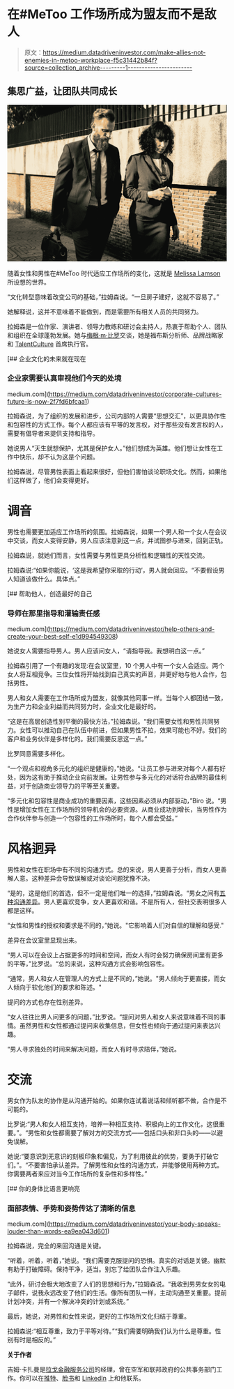 # 在#MeToo 工作场所成为盟友而不是敌人

> 原文：<https://medium.datadriveninvestor.com/make-allies-not-enemies-in-metoo-workplace-f5c31442b84f?source=collection_archive---------1----------------------->

## 集思广益，让团队共同成长

![](img/cafb9ec428eb419226686a4bd6c56c5b.png)

随着女性和男性在#MeToo 时代适应工作场所的变化，这就是 [Melissa Lamson](https://twitter.com/melissa_lamson1) 所设想的世界。

“文化转型意味着改变公司的基础，”拉姆森说。“一旦房子建好，这就不容易了。”

她解释说，这并不意味着不能做到，而是需要所有相关人员的共同努力。

拉姆森是一位作家、演讲者、领导力教练和研讨会主持人，热衷于帮助个人、团队和组织在全球蓬勃发展。她与[梅根·m·比罗](https://talentculture.com/meet-meghan/)交谈，她是福布斯分析师、品牌战略家和 [TalentCulture](https://talentculture.com/) 首席执行官。

[](https://medium.com/datadriveninvestor/corporate-cultures-future-is-now-2f7fd6bfcaa1) [## 企业文化的未来就在现在

### 企业家需要认真审视他们今天的处境

medium.com](https://medium.com/datadriveninvestor/corporate-cultures-future-is-now-2f7fd6bfcaa1) 

拉姆森说，为了组织的发展和进步，公司内部的人需要“思想交汇”，以更具协作性和包容性的方式工作。每个人都应该有平等的发言权，对于那些没有发言权的人，需要有倡导者来提供支持和指导。

她说男人“天生就想保护，尤其是保护女人。”他们想成为英雄。他们想让女性在工作中快乐，却不认为这是个问题。

拉姆森说，尽管男性表面上看起来很好，但他们害怕谈论职场文化。然而，如果他们这样做了，他们会变得更好。

# **调音**

男性也需要更加适应工作场所的氛围。拉姆森说，如果一个男人和一个女人在会议中交谈，而女人变得安静，男人应该注意到这一点，并试图参与进来，回到正轨。

拉姆森说，就她们而言，女性需要与男性更具分析性和逻辑性的天性交流。

拉姆森说:“如果你能说，‘这是我希望你采取的行动’，男人就会回应。“不要假设男人知道该做什么。具体点。”

[](https://medium.com/datadriveninvestor/help-others-and-create-your-best-self-e1d994549308) [## 帮助他人，创造最好的自己

### 导师在那里指导和灌输责任感

medium.com](https://medium.com/datadriveninvestor/help-others-and-create-your-best-self-e1d994549308) 

她说女人需要指导男人。男人应该问女人，“请指导我。我想明白这一点。”

拉姆森引用了一个有趣的发现:在会议室里，10 个男人中有一个女人会适应。两个女人将互相竞争。三位女性将开始找到自己真实的声音，并更好地与他人合作，包括男性。

男人和女人需要在工作场所成为盟友，就像其他同事一样。当每个人都团结一致，为生产力和企业利益而共同努力时，企业文化是最好的。

“这是在高层创造性别平衡的最快方法，”拉姆森说。“我们需要女性和男性共同努力。女性可以推动自己在队伍中前进，但如果男性不拉，效果可能也不好。我们的客户和业务伙伴是多样化的。我们需要反思这一点。”

比罗同意需要多样化。

“一个观点和视角多元化的组织是健康的，”她说。“让员工参与进来对每个人都有好处，因为这有助于推动企业向前发展。让男性参与多元化的对话符合品牌的最佳利益，对于创造商业领导力的平等至关重要。

“多元化和包容性是商业成功的重要因素，这些因素必须从内部驱动，”Biro 说。“男性是增加女性在工作场所的领导机会的必要资源。从商业成功到增长，当男性作为合作伙伴参与创造一个包容性的工作场所时，每个人都会受益。”

# **风格迥异**

男性和女性在职场中有不同的沟通方式。总的来说，男人更善于分析，而女人更善解人意。这种差异会导致误解或对谈论问题犹豫不决。

“是的，这是他们的首选，但不一定是他们唯一的选择，”拉姆森说。“男女之间有[五种沟通差异](https://lamsonconsulting.com/wp-content/thesis/skins/search-leader/resources/gender-communication-differences.pdf)。男人更喜欢竞争，女人更喜欢和谐。不是所有人，但社交表明很多人都是这样。

“女性和男性的授权和要求是不同的，”她说。"它影响着人们对自信的理解和感受."

差异在会议室里显现出来。

“男人可以在会议上占据更多的时间和空间，而女人有时会努力确保房间里有更多的平等，”比罗说。“总的来说，这种沟通方式会影响包容性。

“通常，男人和女人在管理人的方式上是不同的，”她说。"男人倾向于更直接，而女人倾向于软化他们的要求和陈述。"

提问的方式也存在性别差异。

“女人往往比男人问更多的问题，”比罗说。“提问对男人和女人来说意味着不同的事情。虽然男性和女性都通过提问来收集信息，但女性也倾向于通过提问来表达兴趣。

“男人寻求独处的时间来解决问题，而女人有时寻求陪伴，”她说。

# **交流**

男女作为队友的协作是从沟通开始的。如果你连试着说话和倾听都不做，合作是不可能的。

比罗说:“男人和女人相互支持，培养一种相互支持、积极向上的工作文化，这很重要。”。“男性和女性都需要了解对方的交流方式——包括口头和非口头的——以避免误解。

她说:“要意识到无意识的刻板印象和偏见，为了利用彼此的优势，要勇于打破它们。”。“不要害怕承认差异。了解男性和女性的沟通方式，并能够使用两种方式。你需要两者来应对当今工作场所的复杂性和多样性。”

[](https://medium.com/datadriveninvestor/your-body-speaks-louder-than-words-ea9ea043d601) [## 你的身体比语言更响亮

### 面部表情、手势和姿势传达了清晰的信息

medium.com](https://medium.com/datadriveninvestor/your-body-speaks-louder-than-words-ea9ea043d601) 

拉姆森说，完全的来回沟通是关键。

“听着，听着，听着，”她说。“我们需要克服提问的恐惧。真实的对话是关键。幽默有助于打破障碍。保持干净，适当。别忘了给团队合作注入乐趣。

“此外，研讨会极大地改变了人们的思想和行为，”拉姆森说。“我收到男男女女的电子邮件，说我永远改变了他们的生活。像所有团队一样，主动沟通至关重要。提前计划冲突，并有一个解决冲突的计划或系统。”

最后，她说，对男性和女性来说，更好的工作场所文化归结于尊重。

拉姆森说:“相互尊重，致力于平等对待。”“我们需要明确我们认为什么是尊重。性别有时是相反的。”

**关于作者**

吉姆·卡扎曼是[拉戈金融服务公司](http://largofinancialservices.com)的经理，曾在空军和联邦政府的公共事务部门工作。你可以在[推特](https://twitter.com/JKatzaman)、[脸书](https://www.facebook.com/jim.katzaman)和 [LinkedIn](https://www.linkedin.com/in/jim-katzaman-33641b21/) 上和他联系。